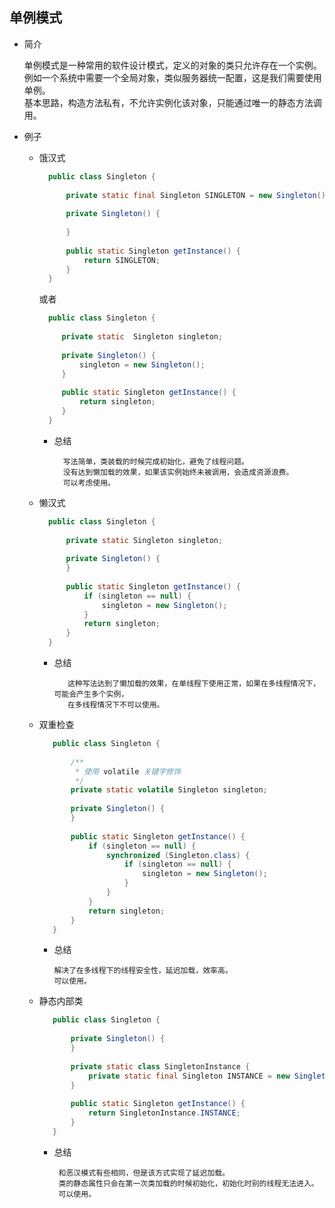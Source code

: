 ## 单例模式

- 简介

  单例模式是一种常用的软件设计模式，定义的对象的类只允许存在一个实例。   
  例如一个系统中需要一个全局对象，类似服务器统一配置，这是我们需要使用单例。      
  基本思路，构造方法私有，不允许实例化该对象，只能通过唯一的静态方法调用。   
- 例子
  
  - 饿汉式
      ```java
        public class Singleton {
        
            private static final Singleton SINGLETON = new Singleton();
        
            private Singleton() {
        
            }
        
            public static Singleton getInstance() {
                return SINGLETON;
            }
        }
      ```
      或者
      ```java
        public class Singleton {
       
           private static  Singleton singleton;
       
           private Singleton() {
               singleton = new Singleton();
           }
       
           public static Singleton getInstance() {
               return singleton;
           }
        }
      ```
      - 总结
          
              写法简单，类装载的时候完成初始化，避免了线程问题。   
              没有达到懒加载的效果，如果该实例始终未被调用，会造成资源浪费。   
              可以考虑使用。       

  - 懒汉式
      ```java
        public class Singleton {
        
            private static Singleton singleton;
        
            private Singleton() {
            }
        
            public static Singleton getInstance() {
                if (singleton == null) {
                    singleton = new Singleton();
                }
                return singleton;
            }
        }
      ```
      - 总结
            
               这种写法达到了懒加载的效果，在单线程下使用正常，如果在多线程情况下，可能会产生多个实例，   
               在多线程情况下不可以使用。
  - 双重检查
     ```java
        public class Singleton {
        
            /**
             * 使用 volatile 关键字修饰
             */
            private static volatile Singleton singleton;
        
            private Singleton() {
            }
        
            public static Singleton getInstance() {
                if (singleton == null) {
                    synchronized (Singleton.class) {
                        if (singleton == null) {
                            singleton = new Singleton();
                        }
                    }
                }
                return singleton;
            }
        }
     ```
     
      - 总结
             
            解决了在多线程下的线程安全性，延迟加载，效率高。   
            可以使用。
   
   
   - 静态内部类
     ```java
        public class Singleton {
        
            private Singleton() {
            }
        
            private static class SingletonInstance {
                private static final Singleton INSTANCE = new Singleton();
            }
        
            public static Singleton getInstance() {
                return SingletonInstance.INSTANCE;
            }
        }
     ```    
     
     - 总结
              
            和恶汉模式有些相同，但是该方式实现了延迟加载。   
            类的静态属性只会在第一次类加载的时候初始化，初始化时别的线程无法进入。     
            可以使用。         
